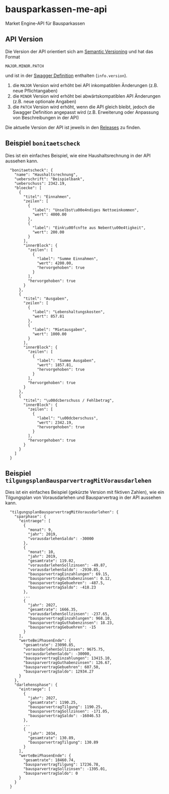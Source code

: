 # bausparkassen-me-api
Market Engine-API für Bausparkassen

## API Version

Die Version der API orientiert sich am [Semantic Versioning](https://semver.org/) und hat das Format

`MAJOR.MINOR.PATCH`

und ist in der [Swagger Definition](https://github.com/europace-privatkredit/bausparkassen-me-api/blob/master/swagger.yml) enthalten (`info.version`).

1. die `MAJOR` Version wird erhöht bei API inkompatiblen Änderungen (z.B. neue Pflichtangaben)
2. die  `MINOR` Version wird erhöht bei abwärtskompatiblen API Änderungen (z.B. neue optionale Angaben)
3. die `PATCH` Version wird erhöht, wenn die API gleich bleibt, jedoch die Swagger Definition angepasst wird (z.B. Erweiterung oder Anpassung von Beschreibungen in der API)

Die aktuelle Version der API ist jeweils in den [Releases](https://github.com/europace-privatkredit/bausparkassen-me-api/releases) zu finden.

## Beispiel `bonitaetscheck`

Dies ist ein einfaches Beispiel, wie eine Haushaltsrechnung in der API aussehen kann.

```
  "bonitaetscheck": {
    "name": "Haushaltsrechnung",
    "ueberschrift": "Beispielbank",
    "ueberschuss": 2342.19,
    "bloecke": [
      {
        "titel": "Einnahmen",
        "zeilen": [
          {
            "label": "Unselbst\u00e4ndiges Nettoeinkommen",
            "wert": 4000.00
          },
          {
            "label": "Eink\u00fcnfte aus Nebent\u00e4tigkeit",
            "wert": 200.00
          }
        ],
        "innerBlock": {
          "zeilen": [
            {
              "label": "Summe Einnahmen",
              "wert": 4200.00,
              "hervorgehoben": true
            }
          ],
          "hervorgehoben": true
        }
      },
      {
        "titel": "Ausgaben",
        "zeilen": [
          {
            "label": "Lebenshaltungskosten",
            "wert": 857.81
          },
          {
            "label": "Mietausgaben",
            "wert": 1000.00
          }
        ],
        "innerBlock": {
          "zeilen": [
            {
              "label": "Summe Ausgaben",
              "wert": 1857.81,
              "hervorgehoben": true
            }
          ],
          "hervorgehoben": true
        }
      },
      {
        "titel": "\u00dcberschuss / Fehlbetrag",
        "innerBlock": {
          "zeilen": [
            {
              "label": "\u00dcberschuss",
              "wert": 2342.19,
              "hervorgehoben": true
            }
          ],
          "hervorgehoben": true
        }
      }
    ]
  }
  ```

## Beispiel `tilgungsplanBausparvertragMitVorausdarlehen`

Dies ist ein einfaches Beispiel (gekürzte Version mit fiktiven Zahlen), wie ein Tilgungsplan von Vorausdarlehen und Bausparvertrag in der API aussehen kann.

```
  "tilgungsplanBausparvertragMitVorausdarlehen": {
    "sparphase": {
      "eintraege": [
        {
          "monat": 9,
          "jahr": 2019,
          "vorausdarlehenSaldo": -30000
        },
        {
          "monat": 10,
          "jahr": 2019,
          "gesamtrate": 119.02,
          "vorausdarlehenSollzinsen": -49.87,
          "vorausdarlehenSaldo": -2930.85,
          "bausparvertragEinzahlungen": 69.15,
          "bausparvertragGuthabenzinsen": 0.12,
          "bausparvertragGebuehren": -487.5,
          "bausparvertragSaldo": -418.23
        },
        ...
        {
          "jahr": 2027,
          "gesamtrate": 1666.35,
          "vorausdarlehenSollzinsen": -237.65,
          "bausparvertragEinzahlungen": 968.10,
          "bausparvertragGuthabenzinsen": 18.23,
          "bausparvertragGebuehren": -15
        }
      ],
      "werteBeiPhasenEnde": {
        "gesamtrate": 23090.85,
        "vorausdarlehenSollzinsen": 9675.75,
        "vorausdarlehenSaldo": -30000,
        "bausparvertragEinzahlungen": 13415.10,
        "bausparvertragGuthabenzinsen": 126.67,
        "bausparvertragGebuehren": 607.50,
        "bausparvertragSaldo": 12934.27
      }
    },
    "darlehensphase": {
      "eintraege": [
        {
          "jahr": 2027,
          "gesamtrate": 1190.25,
          "bausparvertragTilgung": 1190.25,
          "bausparvertragSollzinsen": -171.05,
          "bausparvertragSaldo": -16046.53
        },
        ...
        {
          "jahr": 2034,
          "gesamtrate": 130.89,
          "bausparvertragTilgung": 130.89
        }
      ],
      "werteBeiPhasenEnde": {
        "gesamtrate": 18460.74,
        "bausparvertragTilgung": 17236.78,
        "bausparvertragSollzinsen": -1395.01,
        "bausparvertragSaldo": 0
      }
    }
  }
```
